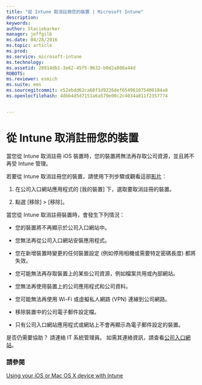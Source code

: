 ```yaml
---
title: "從 Intune 取消註冊您的裝置 | Microsoft Intune"
description: 
keywords: 
author: Staciebarker
manager: jeffgilb
ms.date: 04/28/2016
ms.topic: article
ms.prod: 
ms.service: microsoft-intune
ms.technology: 
ms.assetid: 28914db1-3e62-45f5-9632-b0d2a808a44d
ROBOTS: 
ms.reviewer: esmich
ms.suite: ems
ms.sourcegitcommit: e52ebdd62ca68f1d9226def654961075400184a8
ms.openlocfilehash: 4dbb4d5d7151a6a579e00c2c4034a811f2357774


---
```



# 從 Intune 取消註冊您的裝置

當您從 Intune 取消註冊 iOS 裝置時，您的裝置將無法再存取公司資源，並且將不再受 Intune 管理。

若要從 Intune 取消註冊您的裝置，請使用下列步驟或觀看這部[影片](http://aka.ms/kfz8j1)：

1.  在公司入口網站應用程式的 [我的裝置] 下，選取要取消註冊的裝置。

2.  點選 [移除] &gt; [移除]。

當您從 Intune 取消註冊裝置時，會發生下列情況：

-   您的裝置將不再顯示於公司入口網站中。

-   您無法再從公司入口網站安裝應用程式。

-   您在新增裝置時變更的任何裝置設定 (例如停用相機或需要特定密碼長度) 都將失效。

-   您可能無法再存取裝置上的某些公司資源，例如檔案共用或內部網站。

-   您無法再使用裝置上的公司應用程式和公司資料。

-   您可能無法再使用 Wi-Fi 或虛擬私人網路 (VPN) 連線到公司網路。

-   移除裝置中的公司電子郵件設定檔。

-   只有公司入口網站應用程式或網站上不會再顯示為電子郵件設定的裝置。

是否仍需要協助？ 請連絡 IT 系統管理員。 如需其連絡資訊，請查看[公司入口網站](http://portal.manage.microsoft.com)。

### 請參閱
[Using your iOS or Mac OS X device with Intune](using-your-ios-or-mac-os-x-device-with-intune.md)


<!--HONumber=Jun16_HO4-->


